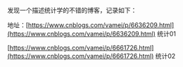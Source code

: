 发现一个描述统计学的不错的博客，记录如下：

地址：[https://www.cnblogs.com/vamei/p/6636209.html](https://www.cnblogs.com/vamei/p/6636209.html)  统计01

[https://www.cnblogs.com/vamei/p/6661726.html](https://www.cnblogs.com/vamei/p/6661726.html) 统计02

